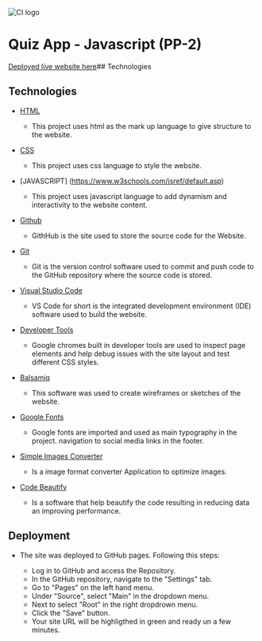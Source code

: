 ![CI logo](https://codeinstitute.s3.amazonaws.com/fullstack/ci_logo_small.png)

# Quiz App - Javascript (PP-2)

[Deployed live website here](https://josemguerra.github.io/quiz-app/)## Technologies

## Technologies

- [HTML](https://www.w3schools.com/html/default.asp)
  - This project uses html as the mark up language to give structure to the website.
- [CSS](https://www.w3schools.com/css/default.asp)
  - This project uses css language to style the website.
- [JAVASCRIPT] (https://www.w3schools.com/jsref/default.asp)
  - This project uses javascript language to add dynamism and interactivity to the website content.
- [Github](https://github.com/)
  - GithHub is the site used to store the source code for the Website.
- [Git](https://git-scm.com/)
  - Git is the  version control software used to commit and push code to the GitHub repository where the source code is stored.
- [Visual Studio Code](https://code.visualstudio.com/)
  - VS Code for short is the integrated development environment (IDE) software used to build the website.
- [Developer Tools](https://developer.chrome.com/docs/devtools/)
  - Google chromes built in developer tools are used to inspect page elements and help debug issues with the site layout and test different CSS styles.
- [Balsamiq](https://balsamiq.com/givingback/free/classroom/)
  - This software was used to create wireframes or sketches of the website.
- [Google Fonts](https://fonts.google.com/)
  - Google fonts are imported and used as main typography in the project.
navigation to social media links in the footer.
- [Simple Images Converter](https://www.simpleimageresizer.com/online-image-converter)
  - Is a image format converter Application to optimize images.

- [Code Beautify](https://codebeautify.org/)

  - Is a software that help beautify the code resulting in reducing data an improving performance.

## Deployment

- The site was deployed to GitHub pages. Following this steps:

  - Log in to GitHub and access the Repository.
  - In the GitHub repository, navigate to the "Settings" tab.
  - Go to  "Pages" on the left hand menu.
  - Under "Source", select "Main" in the dropdown menu.
  - Next to select "Root" in the right dropdrown menu.
  - Click the "Save" button.
  - Your site URL will be highligthed in green and ready un a few minutes.